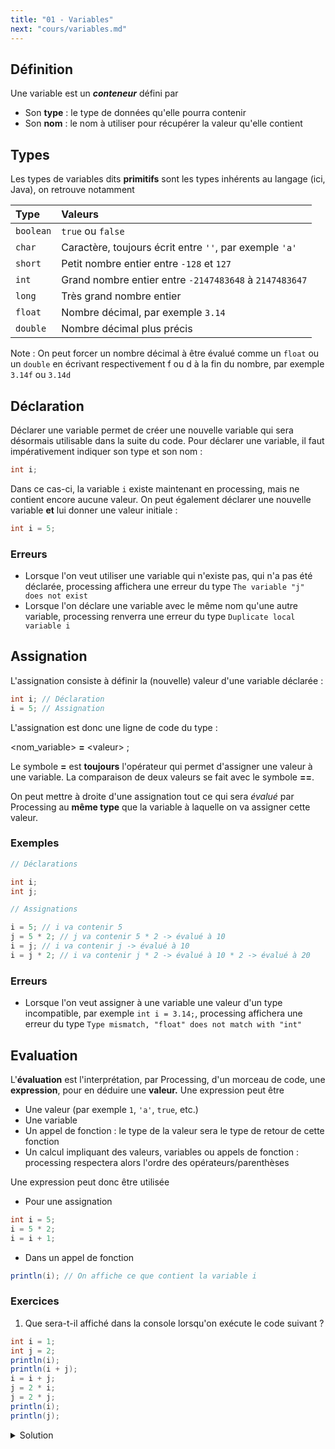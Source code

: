 ```yaml
---
title: "01 - Variables"
next: "cours/variables.md"
---
```


## Définition

Une variable est un **_conteneur_** défini par

-   Son **type** : le type de données qu'elle pourra contenir
-   Son **nom** : le nom à utiliser pour récupérer la valeur qu'elle contient

## Types

Les types de variables dits **primitifs** sont les types inhérents au langage (ici, Java), on retrouve notamment

| Type      | Valeurs                                                 |
|:--------- |:------------------------------------------------------- |
| `boolean` | `true` ou `false`                                       |
| `char`    | Caractère, toujours écrit entre `''`, par exemple `'a'` |
| `short`   | Petit nombre entier entre `-128` et `127`               |
| `int`     | Grand nombre entier entre `-2147483648` à `2147483647`  |
| `long`    | Très grand nombre entier                                |
| `float`   | Nombre décimal, par exemple `3.14`                      |
| `double`  | Nombre décimal plus précis                              |

Note : On peut forcer un nombre décimal à être évalué comme un `float` ou un `double` en écrivant respectivement f ou d à la fin du nombre, par exemple `3.14f` ou `3.14d`

## Déclaration

Déclarer une variable permet de créer une nouvelle variable qui sera désormais utilisable dans la suite du code. Pour déclarer une variable, il faut impérativement indiquer son type et son nom :

```java
int i;
```

Dans ce cas-ci, la variable `i` existe maintenant en processing, mais ne contient encore aucune valeur. On peut également déclarer une nouvelle variable **et** lui donner une valeur initiale :

```java
int i = 5;
```

### Erreurs

-   Lorsque l'on veut utiliser une variable qui n'existe pas, qui n'a pas été déclarée, processing affichera une erreur du type `The variable "j" does not exist`
-  Lorsque l'on déclare une variable avec le même nom qu'une autre variable, processing renverra une erreur du type `Duplicate local variable i`

## Assignation

L'assignation consiste à définir la (nouvelle) valeur d'une variable déclarée :

```java
int i; // Déclaration
i = 5; // Assignation
```
  

L'assignation est donc une ligne de code du type :

\<nom\_variable\> **=** \<valeur\> ;
  
Le symbole **=** est **toujours** l'opérateur qui permet d'assigner une valeur à une variable. La comparaison de deux valeurs se fait avec le symbole **\=\=**.

On peut mettre à droite d'une assignation tout ce qui sera _évalué_ par Processing au **même type** que la variable à laquelle on va assigner cette valeur.

### Exemples

```java
// Déclarations

int i;
int j;

// Assignations

i = 5; // i va contenir 5
j = 5 * 2; // j va contenir 5 * 2 -> évalué à 10
i = j; // i va contenir j -> évalué à 10
i = j * 2; // i va contenir j * 2 -> évalué à 10 * 2 -> évalué à 20
```

### Erreurs

- Lorsque l'on veut assigner à une variable une valeur d'un type incompatible, par exemple `int i = 3.14;`, processing affichera une erreur du type `Type mismatch, "float" does not match with "int"`

## Evaluation

L'**évaluation** est l'interprétation, par Processing, d'un morceau de code, une **expression**, pour en déduire une **valeur.** Une expression peut être 

-   Une valeur (par exemple `1`, `'a'`, `true`, etc.)
-   Une variable
-   Un appel de fonction : le type de la valeur sera le type de retour de cette fonction
-   Un calcul impliquant des valeurs, variables ou appels de fonction : processing respectera alors l'ordre des opérateurs/parenthèses

Une expression peut donc être utilisée

-   Pour une assignation

```java
int i = 5;
i = 5 * 2;
i = i + 1;
```

-   Dans un appel de fonction

```java
println(i); // On affiche ce que contient la variable i
```

### Exercices

1. Que sera-t-il affiché dans la console lorsqu'on exécute le code suivant ?

```java
int i = 1;
int j = 2;
println(i);
println(i + j);
i = i + j;
j = 2 * i;
j = 2 * j;
println(i);
println(j);
```

<details class="solution"> 
<summary>Solution</summary>
<div class="highlight">
<div class="chroma">
<table class="lntable">
<tbody>
<tr>
<td class="lntd">
<pre tabindex="0" class="chroma"><code class="language-java" data-lang="java"><span class="line">1</span>
<span class="line">3</span>
<span class="line">3</span>
<span class="line">12</span></code></pre>
</td>
</tr>
</tbody>
</table>		
</div>
</div>
</details>
